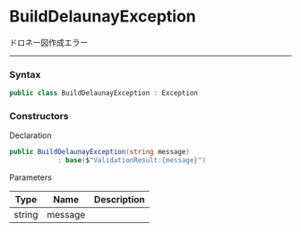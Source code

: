 # BuildDelaunayException
ドロネー図作成エラー

---
### Syntax
```csharp
public class BuildDelaunayException : Exception
```
### Constructors
Declaration
```csharp
public BuildDelaunayException(string message)
            : base($"ValidationResult:{message}")
```
Parameters

| Type   | Name    | Description |
|--------|---------|-------------|
| string | message ||